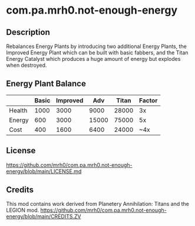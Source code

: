 # com.pa.mrh0.not-enough-energy

## Description

Rebalances Energy Plants by introducing two additional Energy Plants, the Improved Energy Plant which can be built with basic fabbers, and the Titan Energy Catalyst which produces a huge amount of energy but explodes when destroyed.

## Energy Plant Balance

||Basic|Improved|Adv|Titan|Factor|
|-------|-----|-----|------|------|----|
|Health |1000 |3000 |9000  |28000 | 3x |
|Energy |600  |3000 |15000 |75000 | 5x |
|Cost   |400  |1600 |6400  |24000 |~4x |

## License
https://github.com/mrh0/com.pa.mrh0.not-enough-energy/blob/main/LICENSE.md
 
## Credits
This mod contains work derived from Planetery Annihilation: Titans and the LEGION mod.
https://github.com/mrh0/com.pa.mrh0.not-enough-energy/blob/main/CREDITS.ZV

